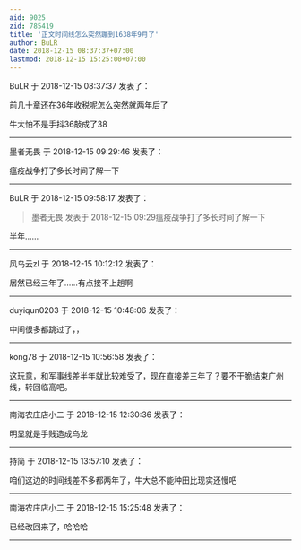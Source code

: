 ```yaml
---
aid: 9025
zid: 785419
title: '正文时间线怎么突然蹦到1638年9月了'
author: BuLR
date: 2018-12-15 08:37:37+07:00
lastmod: 2018-12-15 15:25:00+07:00
---
```


BuLR 于 2018-12-15 08:37:37 发表了：

前几十章还在36年收税呢怎么突然就两年后了

牛大怕不是手抖36敲成了38

---------

墨者无畏 于 2018-12-15 09:29:46 发表了：

瘟疫战争打了多长时间了解一下

---------

BuLR 于 2018-12-15 09:58:17 发表了：

> 墨者无畏 发表于 2018-12-15 09:29瘟疫战争打了多长时间了解一下



半年……

---------

风鸟云zl 于 2018-12-15 10:12:12 发表了：

居然已经三年了……有点接不上趟啊

---------

duyiqun0203 于 2018-12-15 10:48:06 发表了：

中间很多都跳过了，，

---------

kong78 于 2018-12-15 10:56:58 发表了：

这玩意，和军事线差半年就比较难受了，现在直接差三年了？要不干脆结束广州线，转回临高吧。

---------

南海农庄店小二 于 2018-12-15 12:30:36 发表了：

明显就是手贱造成乌龙

---------

持简 于 2018-12-15 13:57:10 发表了：

咱们这边的时间线差不多都两年了，牛大总不能种田比现实还慢吧

---------

南海农庄店小二 于 2018-12-15 15:25:48 发表了：

已经改回来了，哈哈哈

---------

